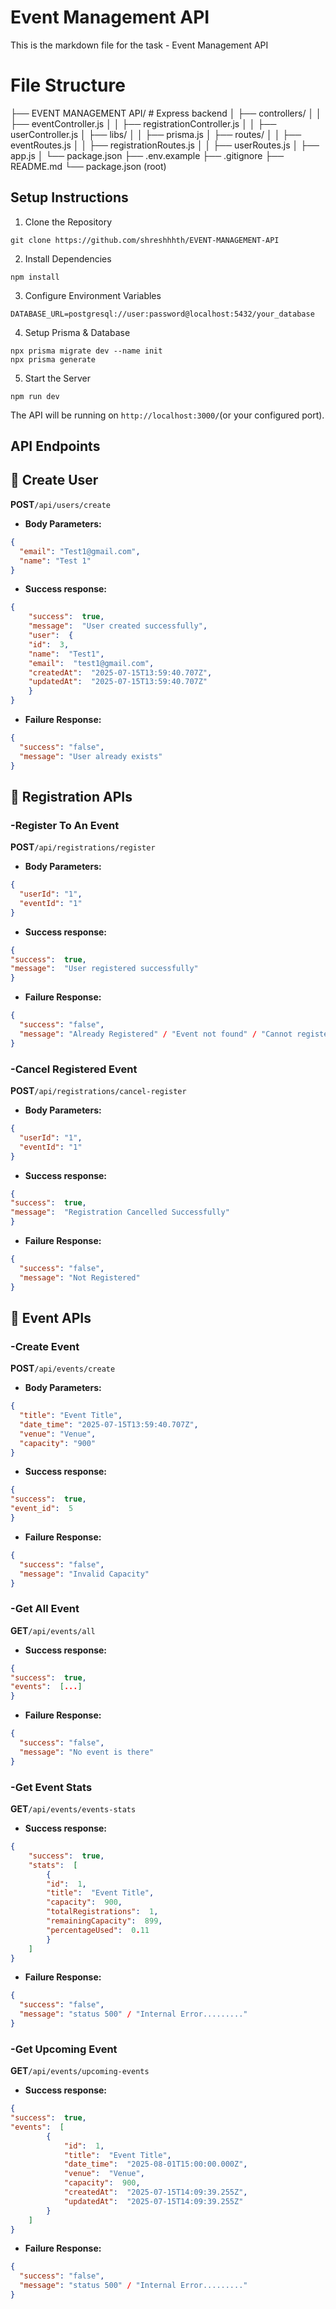 # Event Management API 

This is the markdown file for the task - Event Management API


# File Structure

├── EVENT MANAGEMENT API/ # Express backend
│ ├── controllers/
│ │ ├── eventController.js
│ │ ├── registrationController.js
│ │ ├── userController.js
│ ├── libs/
│ │ ├── prisma.js
│ ├── routes/
│ │ ├── eventRoutes.js
│ │ ├── registrationRoutes.js
│ │ ├── userRoutes.js
│ ├── app.js
│ └── package.json
├── .env.example
├── .gitignore
├── README.md
└── package.json (root)

## Setup Instructions

1. Clone the Repository
```
git clone https://github.com/shreshhhth/EVENT-MANAGEMENT-API
```
2. Install Dependencies
```
npm install
```
3. Configure Environment Variables
```
DATABASE_URL=postgresql://user:password@localhost:5432/your_database
```
4. Setup Prisma & Database
```
npx prisma migrate dev --name init
npx prisma generate
```
5. Start the Server
```
npm run dev
```
The API will be running on ```http://localhost:3000/```(or your configured port).
## API Endpoints

## 📌 Create User
**POST**`/api/users/create`

- **Body Parameters:**
```json
{
  "email": "Test1@gmail.com",
  "name": "Test 1"
}
```
- **Success response:**
```json
{
	"success":  true,
	"message":  "User created successfully",
	"user":  {
	"id":  3,
	"name":  "Test1",
	"email":  "test1@gmail.com",
	"createdAt":  "2025-07-15T13:59:40.707Z",
	"updatedAt":  "2025-07-15T13:59:40.707Z"
	}
}
```
- **Failure Response:**
```json
{
  "success": "false",
  "message": "User already exists"
}
```
## 📌  Registration APIs
### -Register To An Event
**POST**`/api/registrations/register`

- **Body Parameters:**
```json
{
  "userId": "1",
  "eventId": "1"
}
```
- **Success response:**
```json
{
"success":  true,
"message":  "User registered successfully"
}
```
- **Failure Response:**
```json
{
  "success": "false",
  "message": "Already Registered" / "Event not found" / "Cannot register for past events" / "Event full"
}
```
### -Cancel Registered Event
**POST**`/api/registrations/cancel-register`

- **Body Parameters:**
```json
{
  "userId": "1",
  "eventId": "1"
}
```
- **Success response:**
```json
{
"success":  true,
"message":  "Registration Cancelled Successfully"
}
```
- **Failure Response:**
```json
{
  "success": "false",
  "message": "Not Registered"
}
```
## 📌  Event  APIs
### -Create Event
**POST**`/api/events/create`

- **Body Parameters:**
```json
{
  "title": "Event Title",
  "date_time": "2025-07-15T13:59:40.707Z",
  "venue": "Venue",
  "capacity": "900"
}
```
- **Success response:**
```json
{
"success":  true,
"event_id":  5
}
```
- **Failure Response:**
```json
{
  "success": "false",
  "message": "Invalid Capacity"
}
```
### -Get All Event
**GET**`/api/events/all`

- **Success response:**
```json
{
"success":  true,
"events":  [...]
}
```
- **Failure Response:**
```json
{
  "success": "false",
  "message": "No event is there"
}
```
### -Get Event Stats
**GET**`/api/events/events-stats`

- **Success response:**
```json
{
	"success":  true,
	"stats":  [
		{
		"id":  1,
		"title":  "Event Title",
		"capacity":  900,
		"totalRegistrations":  1,
		"remainingCapacity":  899,
		"percentageUsed":  0.11
		}
	]
}
```
- **Failure Response:**
```json
{
  "success": "false",
  "message": "status 500" / "Internal Error........."
}
```
### -Get Upcoming Event
**GET**`/api/events/upcoming-events`

- **Success response:**
```json
{
"success":  true,
"events":  [
		{
			"id":  1,
			"title":  "Event Title",
			"date_time":  "2025-08-01T15:00:00.000Z",
			"venue":  "Venue",
			"capacity":  900,
			"createdAt":  "2025-07-15T14:09:39.255Z",
			"updatedAt":  "2025-07-15T14:09:39.255Z"
		}
	]
}
```
- **Failure Response:**
```json
{
  "success": "false",
  "message": "status 500" / "Internal Error........."
}
```